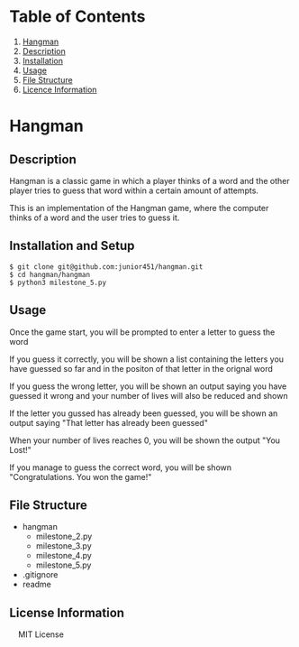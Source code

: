 # Table of Contents
1. [Hangman](#hangman)
2. [Description](#description)
3. [Installation](#installation)
4. [Usage](#usage)
5. [File Structure](#file-structure)
6. [Licence Information](#licence-information)

# Hangman

## Description
Hangman is a classic game in which a player thinks of a word and the other player tries to guess that word within a certain amount of attempts.

This is an implementation of the Hangman game, where the computer thinks of a word and the user tries to guess it. 

## Installation and Setup
```
$ git clone git@github.com:junior451/hangman.git
$ cd hangman/hangman
$ python3 milestone_5.py
```

## Usage
Once the game start, you will be prompted to enter a letter to guess the word

If you guess it correctly, you will be shown a list containing the letters you have guessed so far and in the positon of that letter in the orignal word

If you guess the wrong letter, you will be shown an output saying you have guessed it wrong and your number of lives will also be reduced and shown

If the letter you gussed has already been guessed, you will be shown an output saying "That letter has already been guessed"

When your number of lives reaches 0, you will be shown the output "You Lost!"

If you manage to guess the correct word, you will be shown "Congratulations. You won the game!"

## File Structure

- hangman
  - milestone_2.py
  - milestone_3.py
  - milestone_4.py
  - milestone_5.py
- .gitignore
- readme 



## License Information
&nbsp; &nbsp; MIT License
